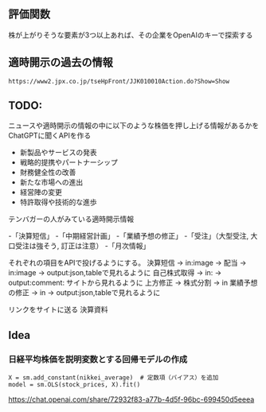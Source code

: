 


## 評価関数

株が上がりそうな要素が3つ以上あれば、その企業をOpenAIのキーで探索する

## 適時開示の過去の情報
	https://www2.jpx.co.jp/tseHpFront/JJK010010Action.do?Show=Show
	
## TODO:

ニュースや適時開示の情報の中に以下のような株価を押し上げる情報があるかをChatGPTに聞くAPIを作る

 - 新製品やサービスの発表
 - 戦略的提携やパートナーシップ
 - 財務健全性の改善
 - 新たな市場への進出
 - 経営陣の変更
 - 特許取得や技術的な進歩

 テンバガーの人がみている適時開示情報

-「決算短信」
-「中期経営計画」
-「業績予想の修正」
-「受注」（大型受注, 大口受注は強そう, 訂正は注意）
-「月次情報」


それぞれの項目をAPIで投げるようにする。
	決算短信 -> in:image -> 
	配当 -> in:image -> output:json,tableで見れるように
	自己株式取得 -> in: -> output:comment: サイトから見れるように
	上方修正 -> 
	株式分割 -> in
	業績予想の修正 -> in -> output:json,tableで見れるように

リンクをサイトに送る
	決算資料
	
	
## Idea

### 日経平均株価を説明変数とする回帰モデルの作成

	X = sm.add_constant(nikkei_average)  # 定数項（バイアス）を追加
	model = sm.OLS(stock_prices, X).fit()

https://chat.openai.com/share/72932f83-a77b-4d5f-96bc-699450d5eeea
